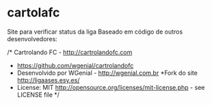 # cartolafc
Site para verificar status da liga Baseado em código de outros desenvolvedores:

  /* Cartrolando FC - http://cartrolandofc.com
   * https://github.com/wgenial/cartrolandofc
   * Desenvolvido por WGenial - http://wgenial.com.br
   *Fork do site http://ligaases.esy.es/
   * License: MIT <http://opensource.org/licenses/mit-license.php> - see LICENSE file
   */
